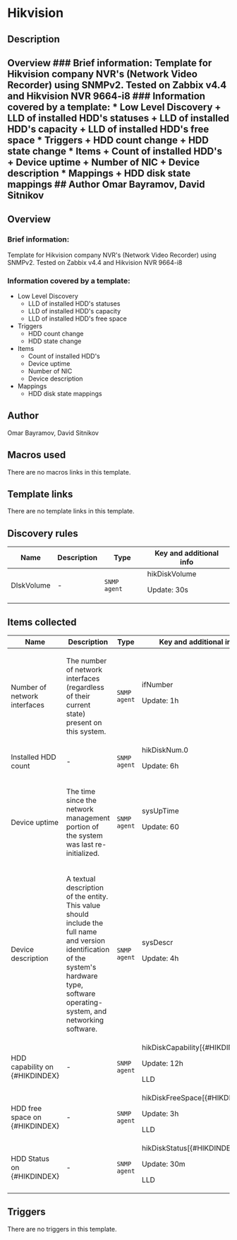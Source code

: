 # Hikvision

## Description

## Overview ### Brief information: Template for Hikvision company NVR's (Network Video Recorder) using SNMPv2. Tested on Zabbix v4.4 and Hikvision NVR 9664-i8 ### Information covered by a template: * Low Level Discovery + LLD of installed HDD's statuses + LLD of installed HDD's capacity + LLD of installed HDD's free space * Triggers + HDD count change + HDD state change * Items + Count of installed HDD's + Device uptime + Number of NIC + Device description * Mappings + HDD disk state mappings ## Author Omar Bayramov, David Sitnikov 

## Overview

### Brief information:


Template for Hikvision company NVR's (Network Video Recorder) using SNMPv2. Tested on Zabbix v4.4 and Hikvision NVR 9664-i8


### Information covered by a template:


* Low Level Discovery
	+ LLD of installed HDD's statuses
	+ LLD of installed HDD's capacity
	+ LLD of installed HDD's free space
* Triggers
	+ HDD count change
	+ HDD state change
* Items
	+ Count of installed HDD's
	+ Device uptime
	+ Number of NIC
	+ Device description
* Mappings
	+ HDD disk state mappings


## Author

Omar Bayramov, David Sitnikov

## Macros used

There are no macros links in this template.

## Template links

There are no template links in this template.

## Discovery rules

|Name|Description|Type|Key and additional info|
|----|-----------|----|----|
|DIskVolume|<p>-</p>|`SNMP agent`|hikDiskVolume<p>Update: 30s</p>|
## Items collected

|Name|Description|Type|Key and additional info|
|----|-----------|----|----|
|Number of network interfaces|<p>The number of network interfaces (regardless of their current state) present on this system.</p>|`SNMP agent`|ifNumber<p>Update: 1h</p>|
|Installed HDD count|<p>-</p>|`SNMP agent`|hikDiskNum.0<p>Update: 6h</p>|
|Device uptime|<p>The time since the network management portion of the system was last re-initialized.</p>|`SNMP agent`|sysUpTime<p>Update: 60</p>|
|Device description|<p>A textual description of the entity. This value should include the full name and version identification of the system's hardware type, software operating-system, and networking software.</p>|`SNMP agent`|sysDescr<p>Update: 4h</p>|
|HDD capability on {#HIKDINDEX}|<p>-</p>|`SNMP agent`|hikDiskCapability[{#HIKDINDEX}]<p>Update: 12h</p><p>LLD</p>|
|HDD free space on {#HIKDINDEX}|<p>-</p>|`SNMP agent`|hikDiskFreeSpace[{#HIKDINDEX}]<p>Update: 3h</p><p>LLD</p>|
|HDD Status on {#HIKDINDEX}|<p>-</p>|`SNMP agent`|hikDiskStatus[{#HIKDINDEX}]<p>Update: 30m</p><p>LLD</p>|
## Triggers

There are no triggers in this template.

